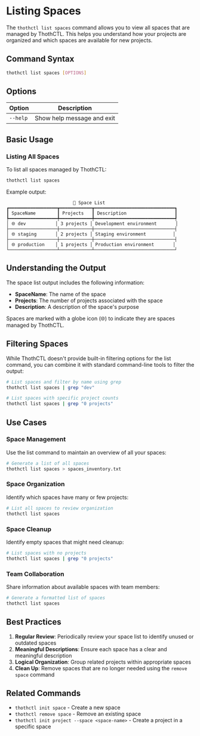 # Listing Spaces

The `thothctl list spaces` command allows you to view all spaces that are managed by ThothCTL. This helps you understand how your projects are organized and which spaces are available for new projects.

## Command Syntax

```bash
thothctl list spaces [OPTIONS]
```

## Options

| Option | Description |
|--------|-------------|
| `--help` | Show help message and exit |

## Basic Usage

### Listing All Spaces

To list all spaces managed by ThothCTL:

```bash
thothctl list spaces
```

Example output:

```
                         🌌 Space List                          
┏━━━━━━━━━━━━━━━━━━┳━━━━━━━━━━━━┳━━━━━━━━━━━━━━━━━━━━━━━━━━━━━━┓
┃ SpaceName        ┃ Projects   ┃ Description                  ┃
┡━━━━━━━━━━━━━━━━━━╇━━━━━━━━━━━━╇━━━━━━━━━━━━━━━━━━━━━━━━━━━━━━┩
│ 🌐 dev           │ 3 projects │ Development environment       │
├──────────────────┼────────────┼──────────────────────────────┤
│ 🌐 staging       │ 2 projects │ Staging environment          │
├──────────────────┼────────────┼──────────────────────────────┤
│ 🌐 production    │ 1 projects │ Production environment       │
└──────────────────┴────────────┴──────────────────────────────┘
```

## Understanding the Output

The space list output includes the following information:

- **SpaceName**: The name of the space
- **Projects**: The number of projects associated with the space
- **Description**: A description of the space's purpose

Spaces are marked with a globe icon (🌐) to indicate they are spaces managed by ThothCTL.

## Filtering Spaces

While ThothCTL doesn't provide built-in filtering options for the list command, you can combine it with standard command-line tools to filter the output:

```bash
# List spaces and filter by name using grep
thothctl list spaces | grep "dev"

# List spaces with specific project counts
thothctl list spaces | grep "0 projects"
```

## Use Cases

### Space Management

Use the list command to maintain an overview of all your spaces:

```bash
# Generate a list of all spaces
thothctl list spaces > spaces_inventory.txt
```

### Space Organization

Identify which spaces have many or few projects:

```bash
# List all spaces to review organization
thothctl list spaces
```

### Space Cleanup

Identify empty spaces that might need cleanup:

```bash
# List spaces with no projects
thothctl list spaces | grep "0 projects"
```

### Team Collaboration

Share information about available spaces with team members:

```bash
# Generate a formatted list of spaces
thothctl list spaces
```

## Best Practices

1. **Regular Review**: Periodically review your space list to identify unused or outdated spaces
2. **Meaningful Descriptions**: Ensure each space has a clear and meaningful description
3. **Logical Organization**: Group related projects within appropriate spaces
4. **Clean Up**: Remove spaces that are no longer needed using the `remove space` command

## Related Commands

- `thothctl init space` - Create a new space
- `thothctl remove space` - Remove an existing space
- `thothctl init project --space <space-name>` - Create a project in a specific space
